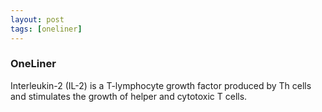 ```yaml
---
layout: post
tags: [oneliner]
---
```



### OneLiner

Interleukin-2 (IL-2) is a T-lymphocyte growth factor produced by Th cells and stimulates the growth of helper and cytotoxic T cells.
